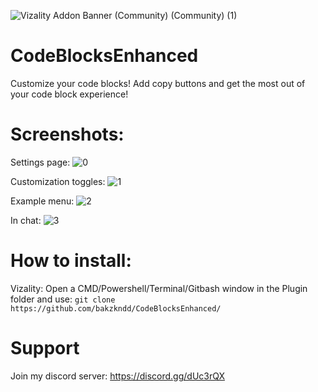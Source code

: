 ![Vizality Addon Banner (Community) (Community) (1)](https://user-images.githubusercontent.com/50497725/141127352-6fcfddd6-1408-423b-8035-5bae0994bc0b.png)

# CodeBlocksEnhanced

Customize your code blocks! Add copy buttons and get the most out of your code block experience!

# Screenshots:

Settings page:
![0](https://user-images.githubusercontent.com/50497725/141127654-de1e686a-ce10-469a-a0a8-77ab98254c52.png)

Customization toggles:
![1](https://user-images.githubusercontent.com/50497725/141127717-2dda3e85-c0c7-449f-83d2-92b87a683365.png)

Example menu:
![2](https://user-images.githubusercontent.com/50497725/141127770-d2d12730-ba3c-4e06-9be1-afd58ef13118.png)

In chat:
![3](https://user-images.githubusercontent.com/50497725/141127813-2818f8a3-b43a-4c7a-9147-f414ee9cc82b.png)


# How to install:

Vizality: Open a CMD/Powershell/Terminal/Gitbash window in the Plugin folder and use: `git clone https://github.com/bakzkndd/CodeBlocksEnhanced/`

# Support

Join my discord server: https://discord.gg/dUc3rQX
